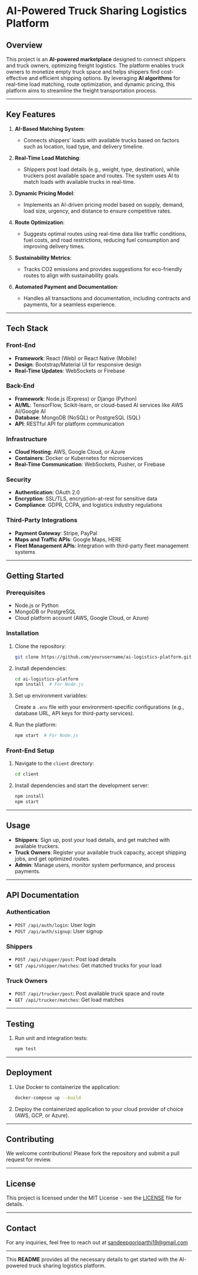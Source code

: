 # AI-Powered Truck Sharing Logistics Platform

## Overview

This project is an **AI-powered marketplace** designed to connect shippers and truck owners, optimizing freight logistics. The platform enables truck owners to monetize empty truck space and helps shippers find cost-effective and efficient shipping options. By leveraging **AI algorithms** for real-time load matching, route optimization, and dynamic pricing, this platform aims to streamline the freight transportation process.

---

## Key Features

1. **AI-Based Matching System**:
   - Connects shippers’ loads with available trucks based on factors such as location, load type, and delivery timeline.
   
2. **Real-Time Load Matching**:
   - Shippers post load details (e.g., weight, type, destination), while truckers post available space and routes. The system uses AI to match loads with available trucks in real-time.
   
3. **Dynamic Pricing Model**:
   - Implements an AI-driven pricing model based on supply, demand, load size, urgency, and distance to ensure competitive rates.
   
4. **Route Optimization**:
   - Suggests optimal routes using real-time data like traffic conditions, fuel costs, and road restrictions, reducing fuel consumption and improving delivery times.
   
5. **Sustainability Metrics**:
   - Tracks CO2 emissions and provides suggestions for eco-friendly routes to align with sustainability goals.
   
6. **Automated Payment and Documentation**:
   - Handles all transactions and documentation, including contracts and payments, for a seamless experience.

---

## Tech Stack

### Front-End
- **Framework**: React (Web) or React Native (Mobile)
- **Design**: Bootstrap/Material UI for responsive design
- **Real-Time Updates**: WebSockets or Firebase

### Back-End
- **Framework**: Node.js (Express) or Django (Python)
- **AI/ML**: TensorFlow, Scikit-learn, or cloud-based AI services like AWS AI/Google AI
- **Database**: MongoDB (NoSQL) or PostgreSQL (SQL)
- **API**: RESTful API for platform communication

### Infrastructure
- **Cloud Hosting**: AWS, Google Cloud, or Azure
- **Containers**: Docker or Kubernetes for microservices
- **Real-Time Communication**: WebSockets, Pusher, or Firebase

### Security
- **Authentication**: OAuth 2.0
- **Encryption**: SSL/TLS, encryption-at-rest for sensitive data
- **Compliance**: GDPR, CCPA, and logistics industry regulations

### Third-Party Integrations
- **Payment Gateway**: Stripe, PayPal
- **Maps and Traffic APIs**: Google Maps, HERE
- **Fleet Management APIs**: Integration with third-party fleet management systems

---

## Getting Started

### Prerequisites
- Node.js or Python
- MongoDB or PostgreSQL
- Cloud platform account (AWS, Google Cloud, or Azure)

### Installation

1. Clone the repository:

    ```bash
    git clone https://github.com/yourusername/ai-logistics-platform.git
    ```

2. Install dependencies:

    ```bash
    cd ai-logistics-platform
    npm install  # For Node.js
    ```

3. Set up environment variables:

    Create a `.env` file with your environment-specific configurations (e.g., database URL, API keys for third-party services).

4. Run the platform:

    ```bash
    npm start  # For Node.js
    ```

### Front-End Setup

1. Navigate to the `client` directory:

    ```bash
    cd client
    ```

2. Install dependencies and start the development server:

    ```bash
    npm install
    npm start
    ```

---

## Usage

- **Shippers**: Sign up, post your load details, and get matched with available truckers.
- **Truck Owners**: Register your available truck capacity, accept shipping jobs, and get optimized routes.
- **Admin**: Manage users, monitor system performance, and process payments.

---

## API Documentation

### Authentication
- `POST /api/auth/login`: User login
- `POST /api/auth/signup`: User signup

### Shippers
- `POST /api/shipper/post`: Post load details
- `GET /api/shipper/matches`: Get matched trucks for your load

### Truck Owners
- `POST /api/trucker/post`: Post available truck space and route
- `GET /api/trucker/matches`: Get load matches

---

## Testing

1. Run unit and integration tests:

    ```bash
    npm test
    ```

---

## Deployment

1. Use Docker to containerize the application:

    ```bash
    docker-compose up --build
    ```

2. Deploy the containerized application to your cloud provider of choice (AWS, GCP, or Azure).

---

## Contributing

We welcome contributions! Please fork the repository and submit a pull request for review.

---

## License

This project is licensed under the MIT License - see the [LICENSE](LICENSE) file for details.

---

## Contact

For any inquiries, feel free to reach out at sandeepgoriparthi19@gmail.com

---

This **README** provides all the necessary details to get started with the AI-powered truck sharing logistics platform.
